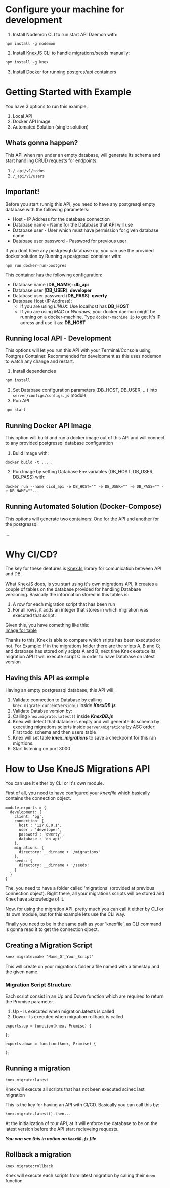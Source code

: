 # Configure your machine for development
1. Install Nodemon CLI to run start API Daemon with:  
```
npm install -g nodemon
```

2. Install [KnexJS](http://knexjs.org/#Migrations-API) CLI to handle migrations/seeds manually:  
```
npm install -g knex
```  
3. Install [Docker](https://docs.docker.com/engine/installation/#supported-platforms) for running postgres/api containers

# Getting Started with Example
You have 3 options to run this example.
1. Local API
2. Docker API Image
3. Automated Solution (single solution)

## Whats gonna happen?
This API when ran under an empty database, will generate Its schema and start handling CRUD requests for endpoints:
1. `/_api/v1/todos`
2. `/_api/v1/users`

## **Important!**
Before you start runnig this API, you need to have any postgresql empty database with the following parameters:
* Host - IP Address for the database connection
* Database name - Name for the Database that API will use
* Database user - User which must have permission for given database name
* Database user password - Password for previous user

If you dont have any postgresql database up, you can use the provided docker solution by Running a postgresql container with:  

```
npm run docker-run-postgres
```

This container has the following configuration:
   * Database name (**DB_NAME**): **db_api**
   * Database user (**DB_USER**): **developer**
   * Database user password (**DB_PASS**): **qwerty**
   * Database Host (IP Address):
     * If you are using _LINUX_: Use localhost has **DB_HOST**
     * If you are using _MAC_ or _Windows_, your docker daemon might be running on a docker-machine. Type `docker-machine ip` to get It's IP adress and use it as: **DB_HOST**



## Running local API - Development
This options will let you run this API with your Terminal/Console using Postgres Container. Recommended for development as this uses nodemon to watch any change and restart.
1. Install dependencies  
```
npm install
```
2. Set Database configuration parameters (DB_HOST, DB_USER, ...) into `server/configs/configs.js` module
3. Run API  
```
npm start
```

## Running Docker API Image
This option will build and run a docker image out of this API and will connect to any provided postgressql database configuration
1. Build Image with:  
```
docker build -t ... .
```
2. Run Image by setting Database Env variables (DB_HOST, DB_USER, DB_PASS) with:  
```
docker run --name cicd_api -e DB_HOST="" -e DB_USER="" -e DB_PASS="" -e DB_NAME=""...
```


## Running Automated Solution (Docker-Compose)
This options will generate two containers: One for the API and another for the postgressql

....


# Why CI/CD?
The key for these deatures is [KnexJs](www.knexjs.org) library for comunication between API and DB.

What KnexJS does, is you start using it's own migrations API, It creates a couple of tables on the database provided for handling Database versioning. Basically the information stored in this tables is:
1. A row for each migration script that has been run
2. For all rows, it adds an integer that stores in which migration was executed that script.

Given this, you have comething like this:  
[Image for table]()

Thanks to this, Knex is able to compare which sripts has been executed or not. For Example: If in the migrations folder there are the sripts A, B and C; and database has stored only scipts A and B, next time Knex exetuce its migration API It will execute script C in order to have Database on latest version

## Having this API as exmple
Having an empty postgressql database, this API will:
1. Validate connection to Database by calling `knex.migrate.currentVersion()` inside _**KnexDB.js**_
2. Validate Databse version by:
  1. Calling `knex.migrate.latest()` inside _**KnexDB.js**_
  2. Knex will detect that databse is empty and will generate its schema by executing migrations sciprts inside `server/migrations` by ASC order: First todo_schema and then users_table
  3. Knex will set table _**knex_migrations**_ to save a checkpoint for this ran migrtions.
3. Start listening on port 3000  



# How to Use KneJS Migrations API
You can use It either by CLI or It's own module.

First of all, you need to have configured your _knexfile_ which basically contains the connection object.

```
module.exports = {
  development: {
    client: 'pg',
    connection: {
      host : '127.0.0.1',
      user : 'developer',
      password : 'qwerty',
      database : 'db_api'
    },
    migrations: {
      directory: __dirname + '/migrations'
    },
    seeds: {
      directory: __dirname + '/seeds'
    }
  }
}
```
The, you need to have a folder called 'migrations' (provided at previous connection object). Right there, all your migrations scripts will be stored and Knex have aknowledge of it.

Now, for using the migration API, pretty much you can call it either by CLI or Its own module, but for this example lets use the CLI way.

Finally you need to be in the same path as your 'knexfile', as CLI command is gonna read it to get the connection ojbect.  

## Creating a Migration Script
```
knex migrate:make "Name_Of_Your_Script"
```

This will create on your migrations folder a file named with a timestap and the given name.


### Migration Script Structure
Each script consist in an Up and Down function which are required to return the Promise parameter.
1. Up - Is executed when migration.latests is called
2. Down - Is executed when migration.rollback is called

```
exports.up = function(knex, Promise) {

};

exports.down = function(knex, Promise) {

};
```

## Running a migration
```
knex migrate:latest
```
Knex will execute all scripts that has not been executed scinec last migration

This is the key for having an API with CI/CD. Basically you can call this by:

```
knex.migrate.latest().then...
```
At the initialization of tour API, at It will enforce the database to be on the latest version before the API start recieveing requests.

_**You can see this in action on `KnexDB.js` file**_

## Rollback a migration
```
knex migrate:rollback
```
Knex will execute each scripts from latest migration by calling their `down` function
